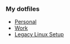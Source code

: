 ### My dotfiles
* [Personal](./darwin-air/README.md)
* [Work](./darwin-dh/README.md)
* [Legacy Linux Setup](./linux-legacy/README.md)